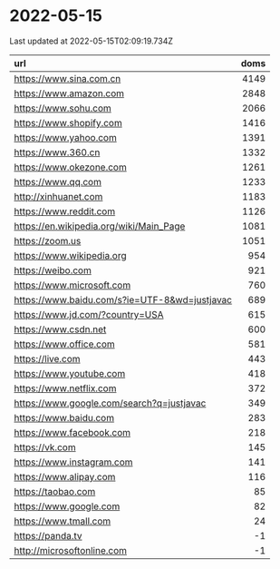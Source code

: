# 2022-05-15

<!-- BEGIN -->
Last updated at 2022-05-15T02:09:19.734Z

url | doms
:- | -:
https://www.sina.com.cn | 4149
https://www.amazon.com | 2848
https://www.sohu.com | 2066
https://www.shopify.com | 1416
https://www.yahoo.com | 1391
https://www.360.cn | 1332
https://www.okezone.com | 1261
https://www.qq.com | 1233
http://xinhuanet.com | 1183
https://www.reddit.com | 1126
https://en.wikipedia.org/wiki/Main_Page | 1081
https://zoom.us | 1051
https://www.wikipedia.org | 954
https://weibo.com | 921
https://www.microsoft.com | 760
https://www.baidu.com/s?ie=UTF-8&wd=justjavac | 689
https://www.jd.com/?country=USA | 615
https://www.csdn.net | 600
https://www.office.com | 581
https://live.com | 443
https://www.youtube.com | 418
https://www.netflix.com | 372
https://www.google.com/search?q=justjavac | 349
https://www.baidu.com | 283
https://www.facebook.com | 218
https://vk.com | 145
https://www.instagram.com | 141
https://www.alipay.com | 116
https://taobao.com | 85
https://www.google.com | 82
https://www.tmall.com | 24
https://panda.tv | -1
http://microsoftonline.com | -1
<!-- END -->
